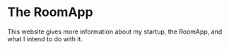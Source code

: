 # The RoomApp

This website gives more information about my startup, the RoomApp, and what I intend to do with it.
